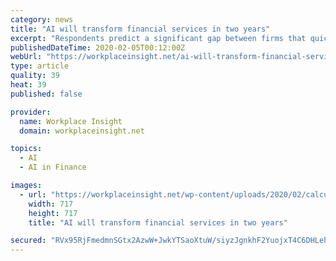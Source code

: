 ```yaml
---
category: news
title: "AI will transform financial services in two years"
excerpt: "Respondents predict a significant gap between firms that quickly implement AI and firms that lag behind. Currently, 60 percent of the fintech firms and financial institutions surveyed invest less than 10 percent of their R&D resources on AI despite evidence of accelerating returns. Pay offs have been especially strong between investment levels ..."
publishedDateTime: 2020-02-05T00:12:00Z
webUrl: "https://workplaceinsight.net/ai-will-transform-financial-services-in-two-years/"
type: article
quality: 39
heat: 39
published: false

provider:
  name: Workplace Insight
  domain: workplaceinsight.net

topics:
  - AI
  - AI in Finance

images:
  - url: "https://workplaceinsight.net/wp-content/uploads/2020/02/calculator-695084_1280.png"
    width: 717
    height: 717
    title: "AI will transform financial services in two years"

secured: "RVx95RjFmedmnSGtx2AzwW+JwkYTSaoXtuW/siyzJgnkhF2YuojxT4C6DHLehDHGgOqoNfivV2iNAFLQTYWYoywO/PXrzPdzJ/Ylyeg7enB8JUKol8ZN3VPMRMIYIN16sfD9MMLsKiOaCEZ2yShtT4OslSIuSh+NcM4kY+fOR39QlNgWVknbG26TKNLqXuhiSCIG6G0x6jQwlmjrUSK54/6DJymp2wiSZ7hr4QWSGkV2vmQK4xgVYr/C7xNsqmh2krWrZIimoydlXxYUXJzkQMSLo1stDj7GuCBW7Mj07DGyw0QyVjZe4PGiAJ52GNbX;a37poPd88tl2vRd1YETYTQ=="
---
```


